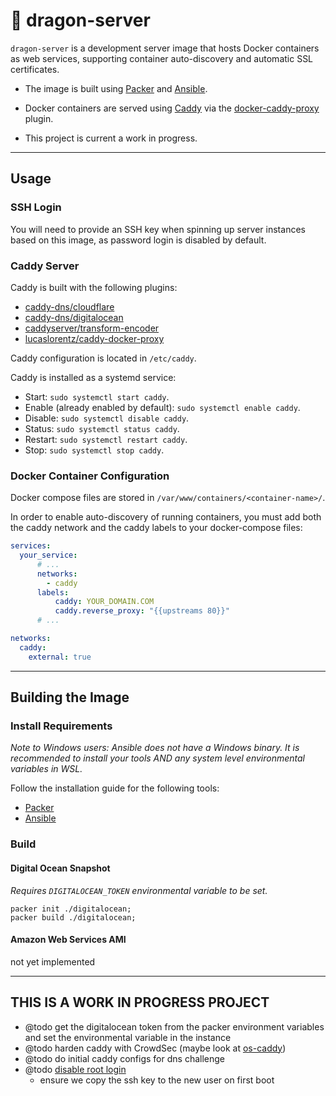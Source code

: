 # 🐲 dragon-server

`dragon-server` is a development server image that hosts Docker containers as
web services, supporting container auto-discovery and automatic SSL certificates.

- The image is built using [Packer](https://www.packer.io/) and [Ansible](https://docs.ansible.com/).

- Docker containers are served using [Caddy](https://caddyserver.com/) via the
[docker-caddy-proxy](https://github.com/lucaslorentz/caddy-docker-proxy) plugin.

- This project is current a work in progress.

---

## Usage

### SSH Login
You will need to provide an SSH key when spinning up server
  instances based on this image, as password login is disabled by default.

### Caddy Server

Caddy is built with the following plugins:

- [caddy-dns/cloudflare](https://github.com/caddy-dns/cloudflare)
- [caddy-dns/digitalocean](https://github.com/caddy-dns/digitalocean)
- [caddyserver/transform-encoder](https://github.com/caddyserver/transform-encoder)
- [lucaslorentz/caddy-docker-proxy](https://github.com/lucaslorentz/caddy-docker-proxy/plugin/v2)

Caddy configuration is located in `/etc/caddy`.

Caddy is installed as a systemd service:

- Start: `sudo systemctl start caddy`.
- Enable (already enabled by default): `sudo systemctl enable caddy`.
- Disable: `sudo systemctl disable caddy`.
- Status: `sudo systemctl status caddy`.
- Restart: `sudo systemctl restart caddy`.
- Stop: `sudo systemctl stop caddy`.

### Docker Container Configuration

Docker compose files are stored in `/var/www/containers/<container-name>/`.

In order to enable auto-discovery of running containers, you must add both
the caddy network and the caddy labels to your docker-compose files:

```yaml
services:
  your_service:
      # ...
      networks:
        - caddy
      labels:
          caddy: YOUR_DOMAIN.COM
          caddy.reverse_proxy: "{{upstreams 80}}"
      # ...

networks:
  caddy:
    external: true
```

---

## Building the Image

### Install Requirements
*Note to Windows users: Ansible does not have a Windows binary. It is
recommended to install your tools AND any system level environmental variables
in WSL.*

Follow the installation guide for the following tools:

- [Packer](https://developer.hashicorp.com/packer/tutorials/docker-get-started/get-started-install-cli)
- [Ansible](https://docs.ansible.com/ansible/latest/installation_guide/intro_installation.html)

### Build

#### Digital Ocean Snapshot
*Requires `DIGITALOCEAN_TOKEN` environmental variable to be set.*

```shell
packer init ./digitalocean;
packer build ./digitalocean;
```

#### Amazon Web Services AMI

not yet implemented

---

## THIS IS A WORK IN PROGRESS PROJECT

- @todo get the digitalocean token from the packer environment variables and set the environmental variable in the instance
- @todo harden caddy with CrowdSec (maybe look at [os-caddy](https://docs.opnsense.org/manual/how-tos/caddy.html))
- @todo do initial caddy configs for dns challenge
- @todo [disable root login](https://www.digitalocean.com/community/tutorials/how-to-disable-root-login-on-ubuntu-20-04)
  - ensure we copy the ssh key to the new user on first boot
